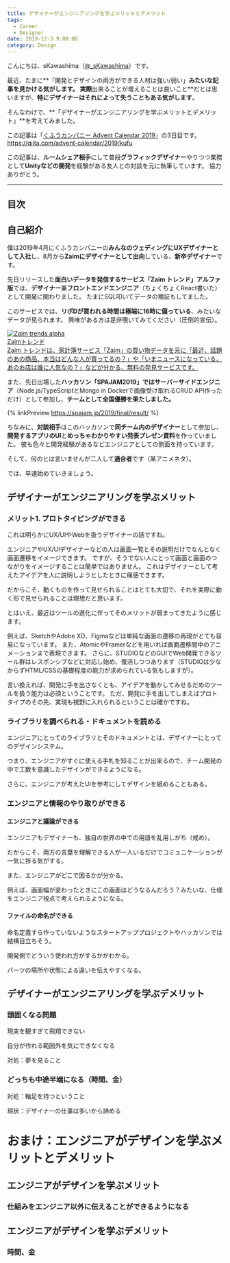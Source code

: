 ```yaml
---
title: デザイナーがエンジニアリングを学ぶメリットとデメリット
tags:
  - Career
  - Designer
date: 2019-12-3 9:00:00
category: Design
---
```


こんにちは、sKawashima（[@_sKawashima](https://twitter.com/_skawashima)）です。

最近、たまに**「開発とデザインの両方ができる人材は強い/弱い」**みたいな記事を見かける気がします。
実際**出来ることが増えることは良いこと**だとは思いますが、**特にデザイナーはそれによって失うこともある気がします**。

そんなわけで、**「デザイナーがエンジニアリングを学ぶメリットとデメリット」**を考えてみました。

この記事は「[くふうカンパニー Advent Calendar 2019](https://qiita.com/advent-calendar/2019/kufu)」の3日目です。
https://qiita.com/advent-calendar/2019/kufu

この記事は、**ルームシェア相手**にして普段**グラフィックデザイナー**やりつつ業務として**Unityなどの開発**を経験がある友人との対談を元に執筆しています。
協力ありがとう。

<!-- more -->

---

## 目次

<!-- toc -->

## 自己紹介

僕は2019年4月にくふうカンパニーの**みんなのウェディングにUXデザイナーとして入社**し、8月から**Zaimにデザイナーとして出向**している、**新卒デザイナー**です。

先日リリースした**面白いデータを発信するサービス「Zaim トレンド」アルファ版**では、**デザイナー**兼**フロントエンドエンジニア**（ちょくちょくReact書いた）として開発に関わりました。
たまにSQL叩いてデータの検証もしてました。

このサービスでは、**リポDが買われる時間は極端に16時に偏っている**、みたいなデータが見られます。
興味がある方は是非覗いてみてください（圧倒的宣伝）。

<div class="link-preview"><a href="https://trends.zaim.net/" class="link-preview" target="_blank" rel="noopener"><div class="link-area"><div class="og-image"><img src="https://trends.zaim.net/alphaOGP.jpg" alt="Zaim trends alpha"></div><div class="descriptions"><div class="og-title">Zaimトレンド</div><div class="og-description">Zaim トレンドは、家計簿サービス「Zaim」の買い物データを元に「最近、話題のあの商品、本当はどんな人が買ってるの？」や「いまニュースになっている、あのお店は誰に人気なの？」などが分かる、無料の発見サービスです。</div></div></div></a></div>

また、先日出場した**ハッカソン「SPAJAM2019」**では**サーバーサイドエンジニア**（Node.js/TypeScriptとMongo in Dockerで画像受け取れるCRUD API作っただけ）として参加し、**チームとして全国優勝を果たしました。**

{% linkPreview https://spajam.jp/2019/final/result/ %}

ちなみに、**対談相手**はこのハッカソンで**同チーム内のデザイナー**として参加し、**開発するアプリのUI**と**めっちゃわかりやすい発表プレゼン資料**を作っていました。
彼も色々と開発経験があるなどエンジニアとしての側面を持っています。

そして、何のとは言いませんが二人して**適合者**です（某アニメネタ）。

では、早速始めていきましょう。

## デザイナーがエンジニアリングを学ぶメリット

### メリット1. プロトタイピングができる

これは明らかにUX/UIやWebを扱うデザイナーの話ですね。

エンジニアやUX/UIデザイナーなどの人は画面一覧とその説明だけでなんとなく画面遷移をイメージできます。
ですが、そうでない人にとって画面と画面のつながりをイメージすることは簡単ではありません。
これはデザイナーとして考えたアイデアを人に説明しようとしたときに痛感できます。

だからこそ、動くものを作って見せられることはとても大切で、それを実際に動く形で見せられることは理想だと思います。

とはいえ、最近はツールの進化に伴ってそのメリットが弱まってきたように感じます。

例えば、SketchやAdobe XD、Figmaなどは単純な画面の遷移の再現がとても容易になっています。
また、AtomicやFramerなどを用いれば画面遷移間中のアニメーションまで表現できます。
さらに、STUDIOなどのGUIでWeb開発できるツール群はレスポンシブなどに対応し始め、復活しつつあります（STUDIOは少なからずHTML/CSSの基礎程度の能力が求められている気もしますが）。

言い換えれば、開発に手を出さなくとも、アイデアを動かしてみせるだめのツールを扱う能力は必須ということです。
ただ、開発に手を出してしまえばプロトタイプのその先、実現も視野に入れられるということは確かですね。

### ライブラリを調べられる・ドキュメントを読める

エンジニアにとってのライブラリとそのドキュメントとは、デザイナーにとってのデザインシステム。

つまり、エンジニアがすぐに使える手札を知ることが出来るので、チーム開発の中で工数を意識したデザインができるようになる。

さらに、エンジニアが考えたUIを参考にしてデザインを組めることもある。

### エンジニアと情報のやり取りができる

#### エンジニアと議論ができる

エンジニアもデザイナーも、独自の世界の中での用語を乱用しがち（戒め）。

だからこそ、両方の言葉を理解できる人が一人いるだけでコミュニケーションが一気に捗る気がする。

また、エンジニアがどこで困るかが分かる。

例えば、画面幅が変わったときにこの画面はどうなるんだろう？みたいな、仕様をエンジニア視点で考えられるようになる。

#### ファイルの命名ができる

命名定義すら作っていないようなスタートアッププロジェクトやハッカソンでは結構目立ちそう。

開発側でどういう使われ方がするかがわかる。

パーツの場所や状態による違いを伝えやすくなる。



## デザイナーがエンジニアリングを学ぶデメリット

### 頭固くなる問題

現実を観すぎて飛翔できない

自分が作れる範囲外を気にできなくなる

対処：夢を見ること

### どっちも中途半端になる（時間、金）

対処：軸足を持つということ

現状：デザイナーの仕事は多いから諦める

# おまけ：エンジニアがデザインを学ぶメリットとデメリット

## エンジニアがデザインを学ぶメリット

### 仕組みをエンジニア以外に伝えることができるようになる

## エンジニアがデザインを学ぶデメリット

### 時間、金
